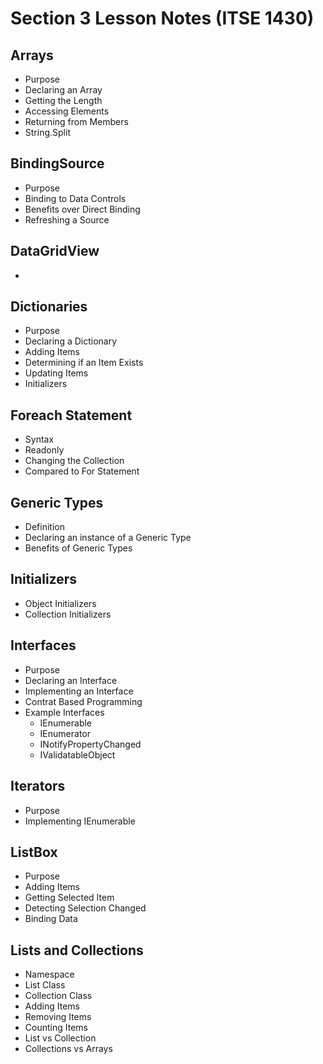 # Section 3 Lesson Notes (ITSE 1430)

## Arrays
- Purpose
- Declaring an Array 
- Getting the Length
- Accessing Elements
- Returning from Members
- String.Split

## BindingSource
- Purpose
- Binding to Data Controls
- Benefits over Direct Binding
- Refreshing a Source

## DataGridView
- 

## Dictionaries
- Purpose
- Declaring a Dictionary
- Adding Items
- Determining if an Item Exists
- Updating Items
- Initializers

## Foreach Statement
- Syntax
- Readonly 
- Changing the Collection
- Compared to For Statement

## Generic Types
- Definition
- Declaring an instance of a Generic Type
- Benefits of Generic Types

## Initializers
- Object Initializers
- Collection Initializers

## Interfaces
- Purpose
- Declaring an Interface
- Implementing an Interface
- Contrat Based Programming
- Example Interfaces    
    - IEnumerable<T>
    - IEnumerator<T>
    - INotifyPropertyChanged
    - IValidatableObject    

## Iterators
- Purpose
- Implementing IEnumerable<T>

## ListBox
- Purpose
- Adding Items
- Getting Selected Item
- Detecting Selection Changed
- Binding Data

## Lists and Collections
- Namespace
- List<T> Class
- Collection<T> Class
- Adding Items
- Removing Items
- Counting Items
- List vs Collection
- Collections vs Arrays



